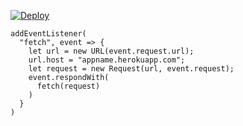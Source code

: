 [![Deploy](https://www.herokucdn.com/deploy/button.png)](https://dashboard.heroku.com/new?template=https://github.com/tomliliku/fakelangli.git)

```
addEventListener(
  "fetch", event => {
    let url = new URL(event.request.url);
    url.host = "appname.herokuapp.com";
    let request = new Request(url, event.request);
    event.respondWith(
      fetch(request)
    )
  }
)
```
